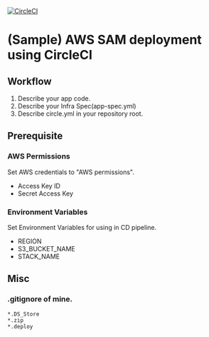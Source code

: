 [![CircleCI](https://circleci.com/gh/yoshidashingo/aws-sam-circleci.svg?style=svg)](https://circleci.com/gh/yoshidashingo/aws-sam-circleci)

# (Sample) AWS SAM deployment using CircleCI
## Workflow
1. Describe your app code.
1. Describe your Infra Spec(app-spec.yml)
1. Describe circle.yml in your repository root.

## Prerequisite
### AWS Permissions
Set AWS credentials to "AWS permissions".
- Access Key ID
- Secret Access Key

### Environment Variables
Set Environment Variables for using in CD pipeline.
- REGION
- S3_BUCKET_NAME
- STACK_NAME

## Misc
### .gitignore of mine.
```
*.DS_Store
*.zip
*.deploy
```
